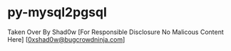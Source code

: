 # py-mysql2pgsql
Taken Over By Shad0w
[For Responsible Disclosure No Malicous Content Here]
[0xshad0w@bugcrowdninja.com]

